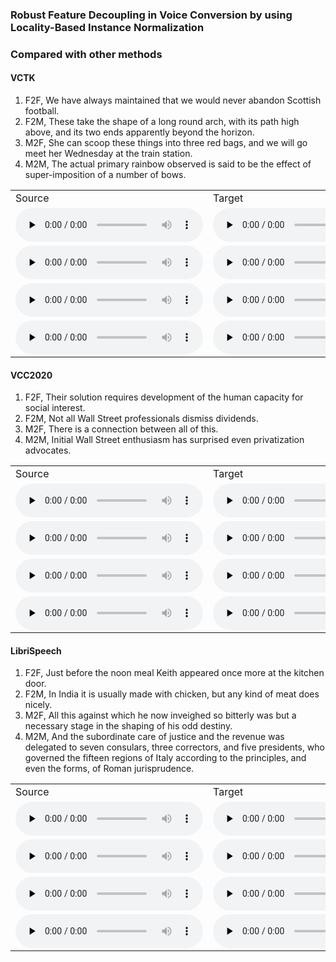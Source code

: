 ### Robust Feature Decoupling in Voice Conversion by using Locality-Based Instance Normalization
### Compared with other methods
#### VCTK
1. F2F, We have always maintained that we would never abandon Scottish football.
2. F2M, These take the shape of a long round arch, with its path high above, and its two ends apparently beyond the horizon.
3. M2F, She can scoop these things into three red bags, and we will go meet her Wednesday at the train station.
4. M2M, The actual primary rainbow observed is said to be the effect of super-imposition of a number of bows. 

<table>
   <tr>
      <td>Source</td>
      <td>Target</td>
      <td>ADAINVC</td>
      <td>ADAINVC_LoIN</td>
      <td>AGAINVC</td>
      <td>AGAINVC_LoIN</td>
      <td>MediumVC</td>
      <td>MediumVC_LoIN</td>
   </tr>
   <tr>
      <td><audio id="audio" controls="" preload="none"> <source id="V1_s" src="samples/VCTK/F2F/1/p276_142.wav"> </audio></td>
      <td><audio id="audio" controls="" preload="none"> <source id="V1_t" src="samples/VCTK/F2F/1/p303_088.wav"> </audio></td>
      <td><audio id="audio" controls="" preload="none"> <source id="V1_A" src="samples/VCTK/F2F/1/ADAINVC_p276_142TOp303_088.wav"> </audio></td>
      <td><audio id="audio" controls="" preload="none"> <source id="V1_B" src="samples/VCTK/F2F/1/ADAINVC_loIN_p276_142TOp303_088.wav"> </audio></td>
      <td><audio id="audio" controls="" preload="none"> <source id="V1_C" src="samples/VCTK/F2F/1/AGAINVC_p276_142TOp303_088.wav"> </audio></td>
      <td><audio id="audio" controls="" preload="none"> <source id="V1_D" src="samples/VCTK/F2F/1/AGAINVC_loIN_p276_142TOp303_088.wav"> </audio></td>
      <td><audio id="audio" controls="" preload="none"> <source id="V1_E" src="samples/VCTK/F2F/1/MediumVC_p276_142TOp303_088.wav"> </audio></td>
      <td><audio id="audio" controls="" preload="none"> <source id="V1_E" src="samples/VCTK/F2F/1/MediumVC_LoIN_p276_142TOp303_088.wav"> </audio></td>
   </tr>
   <tr>
      <td><audio id="audio" controls="" preload="none"> <source id="V1_s" src="samples/VCTK/F2M/1/p240_008.wav"> </audio></td>
      <td><audio id="audio" controls="" preload="none"> <source id="V1_t" src="samples/VCTK/F2M/1/p374_001.wav"> </audio></td>
      <td><audio id="audio" controls="" preload="none"> <source id="V1_A" src="samples/VCTK/F2M/1/ADAINVC_p240_008TOp374_001.wav"> </audio></td>
      <td><audio id="audio" controls="" preload="none"> <source id="V1_B" src="samples/VCTK/F2M/1/ADAINVC_loIN_p240_008TOp374_001.wav"> </audio></td>
      <td><audio id="audio" controls="" preload="none"> <source id="V1_C" src="samples/VCTK/F2M/1/AGAINVC_p240_008TOp374_001.wav"> </audio></td>
      <td><audio id="audio" controls="" preload="none"> <source id="V1_D" src="samples/VCTK/F2M/1/AGAINVC_loIN_p240_008TOp374_001.wav"> </audio></td>
      <td><audio id="audio" controls="" preload="none"> <source id="V1_E" src="samples/VCTK/F2M/1/MediumVC_p240_008TOp374_001.wav"> </audio></td>
     <td><audio id="audio" controls="" preload="none"> <source id="V1_E" src="samples/VCTK/F2M/1/MediumVC_LoIN_p240_008TOp374_001.wav"> </audio></td>
   </tr>
   <tr>
      <td><audio id="audio" controls="" preload="none"> <source id="V1_s" src="samples/VCTK/M2F/1/p232_005.wav"> </audio></td>
      <td><audio id="audio" controls="" preload="none"> <source id="V1_t" src="samples/VCTK/M2F/1/p308_329.wav"> </audio></td>
      <td><audio id="audio" controls="" preload="none"> <source id="V1_A" src="samples/VCTK/M2F/1/ADAINVC_p232_005TOp308_329.wav"> </audio></td>
      <td><audio id="audio" controls="" preload="none"> <source id="V1_B" src="samples/VCTK/M2F/1/ADAINVC_loIN_p232_005TOp308_329.wav"> </audio></td>
      <td><audio id="audio" controls="" preload="none"> <source id="V1_C" src="samples/VCTK/M2F/1/AGAINVC_p232_005TOp308_329.wav"> </audio></td>
      <td><audio id="audio" controls="" preload="none"> <source id="V1_D" src="samples/VCTK/M2F/1/AGAINVC_loIN_p232_005TOp308_329.wav"> </audio></td>
      <td><audio id="audio" controls="" preload="none"> <source id="V1_E" src="samples/VCTK/M2F/1/MediumVC_p232_005TOp308_329.wav"> </audio></td>
     <td><audio id="audio" controls="" preload="none"> <source id="V1_E" src="samples/VCTK/M2F/1/MediumVC_LoIN_p232_005TOp308_329.wav"> </audio></td>
   </tr>
   <tr>
      <td><audio id="audio" controls="" preload="none"> <source id="V1_s" src="samples/VCTK/M2M/1/p246_022.wav"> </audio></td>
      <td><audio id="audio" controls="" preload="none"> <source id="V1_t" src="samples/VCTK/M2M/1/p245_093.wav"> </audio></td>
      <td><audio id="audio" controls="" preload="none"> <source id="V1_A" src="samples/VCTK/M2M/1/ADAINVC_p246_022TOp245_093.wav"> </audio></td>
      <td><audio id="audio" controls="" preload="none"> <source id="V1_B" src="samples/VCTK/M2M/1/ADAINVC_loIN_p246_022TOp245_093.wav"> </audio></td>
      <td><audio id="audio" controls="" preload="none"> <source id="V1_C" src="samples/VCTK/M2M/1/AGAINVC_p246_022TOp245_093.wav"> </audio></td>
      <td><audio id="audio" controls="" preload="none"> <source id="V1_D" src="samples/VCTK/M2M/1/AGAINVC_loIN_p246_022TOp245_093.wav"> </audio></td>
      <td><audio id="audio" controls="" preload="none"> <source id="V1_E" src="samples/VCTK/M2M/1/MediumVC_p246_022TOp245_093.wav"> </audio></td>
     <td><audio id="audio" controls="" preload="none"> <source id="V1_E" src="samples/VCTK/M2M/1/MediumVC_LoIN_p246_022TOp245_093.wav"> </audio></td>
   </tr>
   
</table>

#### VCC2020
1. F2F, Their solution requires development of the human  capacity for social interest.
2. F2M, Not all Wall Street professionals dismiss dividends.
3. M2F, There is a connection between all of this.
4. M2M, Initial Wall Street enthusiasm has surprised even privatization advocates.

<table>
   <tr>
      <td>Source</td>
      <td>Target</td>
      <td>ADAINVC</td>
      <td>ADAINVC_LoIN</td>
      <td>AGAINVC</td>
      <td>AGAINVC_LoIN</td>
      <td>MediumVC</td>
      <td>MediumVC_LoIN</td>
   </tr>
   <tr>
      <td><audio id="audio" controls="" preload="none"> <source id="V1_s" src="samples/VCC/F2F/1/SEF1_E10054.wav"> </audio></td>
      <td><audio id="audio" controls="" preload="none"> <source id="V1_t" src="samples/VCC/F2F/1/SEF2_E10028.wav"> </audio></td>
      <td><audio id="audio" controls="" preload="none"> <source id="V1_A" src="samples/VCC/F2F/1/ADAINVC_SEF2_E10028TOSEF1_E10054.wav"> </audio></td>
      <td><audio id="audio" controls="" preload="none"> <source id="V1_B" src="samples/VCC/F2F/1/ADAINVC_loIN_SEF2_E10028TOSEF1_E10054.wav"> </audio></td>
      <td><audio id="audio" controls="" preload="none"> <source id="V1_C" src="samples/VCC/F2F/1/AGAINVC_SEF2_E10028TOSEF1_E10054.wav"> </audio></td>
      <td><audio id="audio" controls="" preload="none"> <source id="V1_D" src="samples/VCC/F2F/1/AGAINVC_loIN_SEF2_E10028TOSEF1_E10054.wav"> </audio></td>
      <td><audio id="audio" controls="" preload="none"> <source id="V1_E" src="samples/VCC/F2F/1/MediumVC_SEF2_E10028TOSEF1_E10054.wav"> </audio></td>
     <td><audio id="audio" controls="" preload="none"> <source id="V1_F" src="samples/VCC/F2F/1/MediumVC_LoIN_SEF2_E10028TOSEF1_E10054.wav"> </audio></td>
     
   </tr>
   <tr>
      <td><audio id="audio" controls="" preload="none"> <source id="V1_s" src="samples/VCC/F2M/1/TEF1_E20033.wav"> </audio></td>
      <td><audio id="audio" controls="" preload="none"> <source id="V1_t" src="samples/VCC/F2M/1/TEM2_E20017.wav"> </audio></td>
      <td><audio id="audio" controls="" preload="none"> <source id="V1_A" src="samples/VCC/F2M/1/ADAINVC_TEF1_E20033TOTEM2_E20017.wav"> </audio></td>
      <td><audio id="audio" controls="" preload="none"> <source id="V1_B" src="samples/VCC/F2M/1/ADAINVC_loIN_TEF1_E20033TOTEM2_E20017.wav"> </audio></td>
      <td><audio id="audio" controls="" preload="none"> <source id="V1_C" src="samples/VCC/F2M/1/AGAINVC_TEF1_E20033TOTEM2_E20017.wav"> </audio></td>
      <td><audio id="audio" controls="" preload="none"> <source id="V1_D" src="samples/VCC/F2M/1/AGAINVC_loIN_TEF1_E20033TOTEM2_E20017.wav"> </audio></td>
      <td><audio id="audio" controls="" preload="none"> <source id="V1_E" src="samples/VCC/F2M/1/MediumVC_TEF1_E20033TOTEM2_E20017.wav"> </audio></td>
     <td><audio id="audio" controls="" preload="none"> <source id="V1_F" src="samples/VCC/F2M/1/MediumVC_LoIN_TEF1_E20033TOTEM2_E20017.wav"> </audio></td>
   </tr>
   <tr>
      <td><audio id="audio" controls="" preload="none"> <source id="V1_s" src="samples/VCC/M2F/1/SEM1_E10012.wav"> </audio></td>
      <td><audio id="audio" controls="" preload="none"> <source id="V1_t" src="samples/VCC/M2F/1/TEF2_E10056.wav"> </audio></td>
      <td><audio id="audio" controls="" preload="none"> <source id="V1_A" src="samples/VCC/M2F/1/ADAINVC_SEM1_E10012TOTEF2_E10056.wav"> </audio></td>
      <td><audio id="audio" controls="" preload="none"> <source id="V1_B" src="samples/VCC/M2F/1/ADAINVC_loIN_SEM1_E10012TOTEF2_E10056.wav"> </audio></td>
      <td><audio id="audio" controls="" preload="none"> <source id="V1_C" src="samples/VCC/M2F/1/AGAINVC_SEM1_E10012TOTEF2_E10056.wav"> </audio></td>
      <td><audio id="audio" controls="" preload="none"> <source id="V1_D" src="samples/VCC/M2F/1/AGAINVC_loIN_SEM1_E10012TOTEF2_E10056.wav"> </audio></td>
      <td><audio id="audio" controls="" preload="none"> <source id="V1_E" src="samples/VCC/M2F/1/MediumVC_SEM1_E10012TOTEF2_E10056.wav"> </audio></td>
     <td><audio id="audio" controls="" preload="none"> <source id="V1_F" src="samples/VCC/M2F/1/MediumVC_LoIN_SEM1_E10012TOTEF2_E10056.wav"> </audio></td>
   </tr>
   <tr>
      <td><audio id="audio" controls="" preload="none"> <source id="V1_s" src="samples/VCC/M2M/1/TEM1_E20038.wav"> </audio></td>
      <td><audio id="audio" controls="" preload="none"> <source id="V1_t" src="samples/VCC/M2M/1/SEM2_E10066.wav"> </audio></td>
      <td><audio id="audio" controls="" preload="none"> <source id="V1_A" src="samples/VCC/M2M/1/ADAINVC_TEM1_E20038TOSEM2_E10066.wav"> </audio></td>
      <td><audio id="audio" controls="" preload="none"> <source id="V1_B" src="samples/VCC/M2M/1/ADAINVC_loIN_TEM1_E20038TOSEM2_E10066.wav"> </audio></td>
      <td><audio id="audio" controls="" preload="none"> <source id="V1_C" src="samples/VCC/M2M/1/AGAINVC_TEM1_E20038TOSEM2_E10066.wav"> </audio></td>
      <td><audio id="audio" controls="" preload="none"> <source id="V1_D" src="samples/VCC/M2M/1/AGAINVC_loIN_TEM1_E20038TOSEM2_E10066.wav"> </audio></td>
      <td><audio id="audio" controls="" preload="none"> <source id="V1_E" src="samples/VCC/M2M/1/MediumVC_TEM1_E20038TOSEM2_E10066.wav"> </audio></td>
     <td><audio id="audio" controls="" preload="none"> <source id="V1_F" src="samples/VCC/M2M/1/MediumVC_LoIN_TEM1_E20038TOSEM2_E10066.wav"> </audio></td>
   </tr>
   
</table>

#### LibriSpeech
1. F2F, Just before the noon meal Keith appeared once more at the kitchen door.
2. F2M, In India it is usually made with chicken, but any kind of meat does nicely.
3. M2F, All this against which he now inveighed so bitterly was but a necessary stage in the shaping of his odd destiny.
4. M2M, And the subordinate care of justice and the revenue was delegated to seven consulars, three correctors, and five presidents, who governed the fifteen regions of Italy according to the principles, and even the forms, of Roman jurisprudence.
<table>
   <tr>
      <td>Source</td>
      <td>Target</td>
      <td>ADAINVC</td>
      <td>ADAINVC_LoIN</td>
      <td>AGAINVC</td>
      <td>AGAINVC_LoIN</td>
      <td>MediumVC</td>
      <td>MediumVC_LoIN</td>
   </tr>
   <tr>
      <td><audio id="audio" controls="" preload="none"> <source id="V1_s" src="samples/LibriSpeech/F2F/1/5984_63095_000047_000000.wav"> </audio></td>
      <td><audio id="audio" controls="" preload="none"> <source id="V1_t" src="samples/LibriSpeech/F2F/1/6904_262305_000036_000000.wav"> </audio></td>
      <td><audio id="audio" controls="" preload="none"> <source id="V1_A" src="samples/LibriSpeech/F2F/1/ADAINVC_5984_63095_000047_000000TO6904_262305_000036_000000.wav"> </audio></td>
      <td><audio id="audio" controls="" preload="none"> <source id="V1_B" src="samples/LibriSpeech/F2F/1/ADAINVC_loIN_5984_63095_000047_000000TO6904_262305_000036_000000.wav"> </audio></td>
      <td><audio id="audio" controls="" preload="none"> <source id="V1_C" src="samples/LibriSpeech/F2F/1/AGAINVC_5984_63095_000047_000000TO6904_262305_000036_000000.wav"> </audio></td>
      <td><audio id="audio" controls="" preload="none"> <source id="V1_D" src="samples/LibriSpeech/F2F/1/AGAINVC_loIN_5984_63095_000047_000000TO6904_262305_000036_000000.wav"> </audio></td>
      <td><audio id="audio" controls="" preload="none"> <source id="V1_E" src="samples/LibriSpeech/F2F/1/MediumVC_5984_63095_000047_000000TO6904_262305_000036_000000.wav"> </audio></td>
     <td><audio id="audio" controls="" preload="none"> <source id="V1_F" src="samples/LibriSpeech/F2F/1/MediumVC_LoIN_5984_63095_000047_000000TO6904_262305_000036_000000.wav"> </audio></td>
     
   </tr>
   <tr>
      <td><audio id="audio" controls="" preload="none"> <source id="V1_s" src="samples/LibriSpeech/F2M/1/1335_163935_000019_000004.wav"> </audio></td>
      <td><audio id="audio" controls="" preload="none"> <source id="V1_t" src="samples/LibriSpeech/F2M/1/8011_280922_000015_000006.wav"> </audio></td>
      <td><audio id="audio" controls="" preload="none"> <source id="V1_A" src="samples/LibriSpeech/F2M/1/ADAINVC_1335_163935_000019_000004TO8011_280922_000015_000006.wav"> </audio></td>
      <td><audio id="audio" controls="" preload="none"> <source id="V1_B" src="samples/LibriSpeech/F2M/1/ADAINVC_loIN_1335_163935_000019_000004TO8011_280922_000015_000006.wav"> </audio></td>
      <td><audio id="audio" controls="" preload="none"> <source id="V1_C" src="samples/LibriSpeech/F2M/1/AGAINVC_1335_163935_000019_000004TO8011_280922_000015_000006.wav"> </audio></td>
      <td><audio id="audio" controls="" preload="none"> <source id="V1_D" src="samples/LibriSpeech/F2M/1/AGAINVC_loIN_1335_163935_000019_000004TO8011_280922_000015_000006.wav"> </audio></td>
      <td><audio id="audio" controls="" preload="none"> <source id="V1_E" src="samples/LibriSpeech/F2M/1/MediumVC_1335_163935_000019_000004TO8011_280922_000015_000006.wav"> </audio></td>
     <td><audio id="audio" controls="" preload="none"> <source id="V1_F" src="samples/LibriSpeech/F2M/1/MediumVC_loIN_1335_163935_000019_000004TO8011_280922_000015_000006.wav"> </audio></td>
   </tr>
   <tr>
      <td><audio id="audio" controls="" preload="none"> <source id="V1_s" src="samples/LibriSpeech/M2F/1/1283_129808_000043_000001.wav"> </audio></td>
      <td><audio id="audio" controls="" preload="none"> <source id="V1_t" src="samples/LibriSpeech/M2F/1/2254_152831_000004_000000.wav"> </audio></td>
      <td><audio id="audio" controls="" preload="none"> <source id="V1_A" src="samples/LibriSpeech/M2F/1/ADAINVC_1283_129808_000043_000001TO2254_152831_000004_000000.wav"> </audio></td>
      <td><audio id="audio" controls="" preload="none"> <source id="V1_B" src="samples/LibriSpeech/M2F/1/ADAINVC_loIN_1283_129808_000043_000001TO2254_152831_000004_000000.wav"> </audio></td>
      <td><audio id="audio" controls="" preload="none"> <source id="V1_C" src="samples/LibriSpeech/M2F/1/AGAINVC_1283_129808_000043_000001TO2254_152831_000004_000000.wav"> </audio></td>
      <td><audio id="audio" controls="" preload="none"> <source id="V1_D" src="samples/LibriSpeech/M2F/1/AGAINVC_loIN_1283_129808_000043_000001TO2254_152831_000004_000000.wav"> </audio></td>
      <td><audio id="audio" controls="" preload="none"> <source id="V1_E" src="samples/LibriSpeech/M2F/1/MediumVC_1283_129808_000043_000001TO2254_152831_000004_000000.wav"> </audio></td>
     <td><audio id="audio" controls="" preload="none"> <source id="V1_F" src="samples/LibriSpeech/M2F/1/MediumVC_loIN_1283_129808_000043_000001TO2254_152831_000004_000000.wav"> </audio></td>
   </tr>
   <tr>
      <td><audio id="audio" controls="" preload="none"> <source id="V1_s" src="samples/LibriSpeech/M2M/1/1874_143361_000011_000007.wav"> </audio></td>
      <td><audio id="audio" controls="" preload="none"> <source id="V1_t" src="samples/LibriSpeech/M2M/1/4243_14929_000012_000000.wav"> </audio></td>
      <td><audio id="audio" controls="" preload="none"> <source id="V1_A" src="samples/LibriSpeech/M2M/1/ADAINVC_1874_143361_000011_000007TO4243_14929_000012_000000.wav"> </audio></td>
      <td><audio id="audio" controls="" preload="none"> <source id="V1_B" src="samples/LibriSpeech/M2M/1/ADAINVC_loIN_1874_143361_000011_000007TO4243_14929_000012_000000.wav"> </audio></td>
      <td><audio id="audio" controls="" preload="none"> <source id="V1_C" src="samples/LibriSpeech/M2M/1/AGAINVC_1874_143361_000011_000007TO4243_14929_000012_000000.wav"> </audio></td>
      <td><audio id="audio" controls="" preload="none"> <source id="V1_D" src="samples/LibriSpeech/M2M/1/AGAINVC_loIN_1874_143361_000011_000007TO4243_14929_000012_000000.wav"> </audio></td>
      <td><audio id="audio" controls="" preload="none"> <source id="V1_E" src="samples/LibriSpeech/M2M/1/MediumVC_1874_143361_000011_000007TO4243_14929_000012_000000.wav"> </audio></td>
     <td><audio id="audio" controls="" preload="none"> <source id="V1_F" src="samples/LibriSpeech/M2M/1/MediumVC_LoIN_1874_143361_000011_000007TO4243_14929_000012_000000.wav"> </audio></td>
   </tr>
   
</table>
